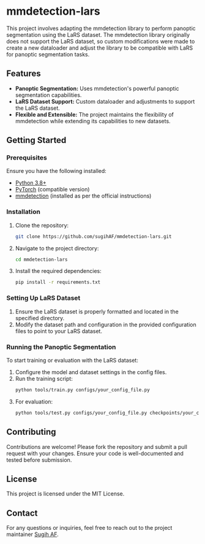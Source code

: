 # mmdetection-lars

This project involves adapting the mmdetection library to perform panoptic segmentation using the LaRS dataset. The mmdetection library originally does not support the LaRS dataset, so custom modifications were made to create a new dataloader and adjust the library to be compatible with LaRS for panoptic segmentation tasks.

## Features

- **Panoptic Segmentation:** Uses mmdetection's powerful panoptic segmentation capabilities.
- **LaRS Dataset Support:** Custom dataloader and adjustments to support the LaRS dataset.
- **Flexible and Extensible:** The project maintains the flexibility of mmdetection while extending its capabilities to new datasets.

## Getting Started

### Prerequisites

Ensure you have the following installed:

- [Python 3.8+](https://www.python.org/)
- [PyTorch](https://pytorch.org/) (compatible version)
- [mmdetection](https://github.com/open-mmlab/mmdetection) (installed as per the official instructions)

### Installation

1. Clone the repository:
    ```bash
    git clone https://github.com/sugihAF/mmdetection-lars.git
    ```
2. Navigate to the project directory:
    ```bash
    cd mmdetection-lars
    ```
3. Install the required dependencies:
    ```bash
    pip install -r requirements.txt
    ```

### Setting Up LaRS Dataset

1. Ensure the LaRS dataset is properly formatted and located in the specified directory.
2. Modify the dataset path and configuration in the provided configuration files to point to your LaRS dataset.

### Running the Panoptic Segmentation

To start training or evaluation with the LaRS dataset:

1. Configure the model and dataset settings in the config files.
2. Run the training script:
    ```bash
    python tools/train.py configs/your_config_file.py
    ```
3. For evaluation:
    ```bash
    python tools/test.py configs/your_config_file.py checkpoints/your_checkpoint.pth
    ```

## Contributing

Contributions are welcome! Please fork the repository and submit a pull request with your changes. Ensure your code is well-documented and tested before submission.

## License

This project is licensed under the MIT License.

## Contact

For any questions or inquiries, feel free to reach out to the project maintainer [Sugih AF](https://github.com/sugihAF).
